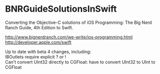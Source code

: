 BNRGuideSolutionsInSwift
============

Converting the Objective-C solutions of iOS Programming: The Big Nerd Ranch Guide, 4th Edition to Swift.

http://www.bignerdranch.com/we-write/ios-programming.html<br/>
http://developer.apple.com/swift

Up to date with beta 4 changes, including:<br/>
IBOutlets require explicit ? or !<br/>
Can't convert UInt32 directly to CGFloat: have to convert UInt32 to UInt to CGFloat
